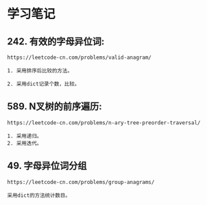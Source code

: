 # 学习笔记


## 242. 有效的字母异位词:

    https://leetcode-cn.com/problems/valid-anagram/
    
    1. 采用排序后比较的方法。
    
    2. 采用dict记录个数，比较。
    
## 589. N叉树的前序遍历:

    https://leetcode-cn.com/problems/n-ary-tree-preorder-traversal/
    
    1. 采用递归。
    2. 采用迭代。
    
## 49. 字母异位词分组

    https://leetcode-cn.com/problems/group-anagrams/

    采用dict的方法统计数目。